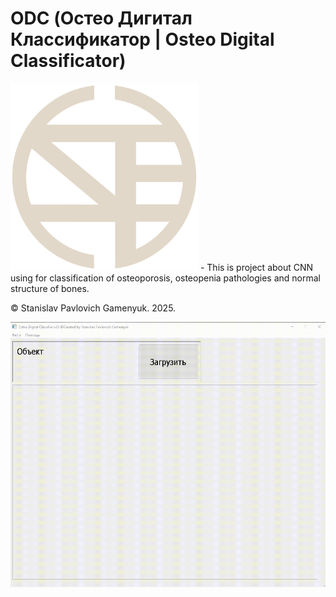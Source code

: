 # ODC (Остео Дигитал Классификатор | Osteo Digital Classificator)
<img src="https://github.com/Stan-create/ODC/blob/main/ODC%20logo.png" width="300" height="300">
- This is project about CNN using for classification of osteoporosis, osteopenia pathologies and normal structure of bones.

© Stanislav Pavlovich Gamenyuk. 2025.

<img src="Принцип работы программы.gif" width="532" height="424">
